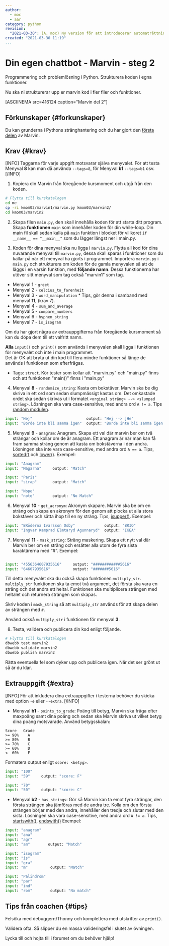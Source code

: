 ```yaml
---
author:
  - moc
  - aar
category: python
revision:
  "2021-03-30": (A, moc) Ny version för att introducerar automaträttning.
created: "2021-03-30 11:19"
...
```

Din egen chattbot - Marvin - steg 2
==================================

Programmering och problemlösning i Python. Strukturera koden i egna funktioner.

<!--more-->

Nu ska ni strukturerar upp er marvin kod i fler filer och funktioner.

[ASCIINEMA src=416124 caption="Marvin del 2"]


<!-- Introduktion {#intro}
-----------------------

-->


Förkunskaper {#forkunskaper}
-----------------------

Du kan grunderna i Pythons stränghantering och du har gjort den [första delen](uppgift/din-egen-chattbot-marvin-steg-1-v3) av Marvin.



Krav {#krav}
-----------------------
[INFO]
Taggarna för varje uppgift motsvarar själva menyvalet. För att testa Menyval **8** kan man då använda `--tags=8`, för Menyval **b1** `--tags=b1` osv.
[/INFO]


1. Kopiera din Marvin från föregående kursmoment och utgå från den koden.

```bash
# Flytta till kurskatalogen
cd me
cp -ri kmom02/marvin1/marvin.py kmom03/marvin2/
cd kmom03/marvin2
```

2. Skapa filen `main.py`, den skall innehålla koden för att starta ditt program. Skapa **funktionen** `main` som innehåller koden för din while-loop. Din main fil skall sedan kalla på `main` funktion i blocket för villkoret `if __name__ == "__main__"` som du lägger längst ner i main.py.

3. Koden för dina menyval ska nu ligga i `marvin.py`. Flytta all kod för dina nuvarande menyval till `marvin.py`, dessa skall sparas i funktioner som du kallar på när ett menyval ha gjorts i programmet. Importera `marvin.py` i `main.py` och strukturera om koden för de gamla menyvalen så att de läggs i en varsin funktion, med **följande namn**. Dessa funktionerna har utöver sitt menyval som tag också "marvin1" som tag.
  * Menyval 1 - `greet`
  * Menyval 2 - `celcius_to_farenheit`
  * Menyval 3 - `word_manipulation` * Tips, gör denna i samband med menyval **11**, (krav 7).
  * Menyval 4 - `sum_and_average`
  * Menyval 5 - `compare_numbers`
  * Menyval 6 - `hyphen_string`
  * Menyval 7 - `is_isogram`

Om du har gjort några av extrauppgifterna från föregående kursmoment så kan du döpa dem till ett valfritt namn.

**Alla** `input()` och `print()` som används i menyvalen skall ligga i funktionen för menyvalet och inte i main programmet.  
Det är OK att bryta ut din kod till flera mindre funktioner så länge de används i funktionen som efterfrågas.


- Tags: `struct`. Kör tester som kollar att "marvin.py" och "main.py" finns och att funktionen "main()" finns i "main.py"

4. Menyval **8** - `randomize_string`: Kasta om bokstäver. Marvin ska be dig skriva in ett ord som sedan slumpmässigt kastas om. Det omkastade ordet ska sedan skrivas ut i formatet `<orginal sträng> --> <slumpad sträng>`. Lösningen ska vara case-sensitive, med andra ord `A != a`. Tips [random modulen](https://docs.python.org/3.8/library/random.html).
```python
input: "Hej"                        output: "Hej --> jHe"
input: "Borde inte bli samma igen"  output: "Borde inte bli samma igen --> eel gn rtm dBmibo saiiane"
```


5. Menyval **9** - `anagram`: Anagram. Skapa ett val där marvin ber om två strängar och kollar om de är anagram. Ett anagram är när man kan få fram samma sträng genom att kasta om bokstäverna i den andra. Lösningen ska inte vara case-sensitive, med andra ord `A == a`. Tips, [sorted()](https://docs.python.org/3/howto/sorting.html) och [lower()](https://docs.python.org/3/library/stdtypes.html#str.lower). Exempel:
```python
input: "Anagram"
input: "Magarna"     output: "Match"

input: "Paris"
input: "sirap"       output: "Match"

input: "Nope"
input: "note"        output: "No Match"
```

6. Menyval **10** - `get_acronym`: Akronym skapare. Marvin ska be om en sträng och skapa en akronym för den genom att plocka ut alla stora bokstäver och sätta ihop till en ny sträng. Tips, [isupper()](https://docs.python.org/3/library/stdtypes.html#str.isupper). Exempel:
```python
input: "BRöderna Ivarsson Osby"             output: "BRIO"
input: "Ingvar Kamprad Elmtaryd Agunnaryd"  output: "IKEA"
```

7. Menyval **11** - `mask_string`: Sträng maskering. Skapa ett nytt val där Marvin ber om en sträng och ersätter alla utom de fyra sista karaktärerna med “#”. Exempel:

  ```python

  input: "4556364607935616"     output: "############5616"
  input: "64607935616"          output: "#######5616"
  ```

  Till detta menyvalet ska du också skapa funktionen `multiply_str`. `multiply_str` funktionen ska ta emot två argument, det första ska vara en sträng och det andra ett heltal. Funktionen ska multiplicera strängen med heltalet och returnera strängen som skapas.

  Skriv koden i `mask_string` så att `multiply_str` används för att skapa delen av strängen med `#`.

  Använd också `multiply_str` i funktionen för menyval **3**.



8. Testa, validera och publicera din kod enligt följande.

```bash
# Flytta till kurskatalogen
dbwebb test marvin2
dbwebb validate marvin2
dbwebb publish marvin2
```

Rätta eventuella fel som dyker upp och publicera igen. När det ser grönt ut så är du klar.



Extrauppgift {#extra}
-----------------------
[INFO]
För att inkludera dina extrauppgifter i testerna behöver du skicka med option `-e` eller `--extra`.
[/INFO]


* Menyval **b1** - `points_to_grade`: Poäng till betyg, Marvin ska fråga efter maxpoäng samt dina poäng och sedan ska Marvin skriva ut vilket betyg dina poäng motsvarade. Använd betygsskalan:
```
Score   Grade
>= 90%    A
>= 80%    B
>= 70%    C
>= 60%    D
<  60%    F
```
Formatera output enligt `score: <betyg>`.
```python
input: "100"
input: "59"     output: "score: F"

input: "70"
input: "50"     output: "score: C"
```

* Menyval **b2** - `has_strings`: Gör så Marvin kan ta emot fyra strängar, den första strängen ska jämföras med de andra tre. Kolla om den första strängen börjar med den andra, innehåller den tredje och slutar med den sista. Lösningen ska vara case-sensitive, med andra ord `A != a`. Tips, [startswith()](https://docs.python.org/3/library/stdtypes.html#str.startswith), [endswith()](https://docs.python.org/3/library/stdtypes.html#str.endswith) Exempel:
```python
input: "anagram"
input: "ana"
input: "agr"
input: "am"        output: "Match"

input: "isogram"
input: "is"
input: "gra"
input: "m"          output: "Match"

input: "Palindrom"
input: "par"
input: "ind"
input: "rom"        output: "No match"
```


Tips från coachen {#tips}
-----------------------

Felsöka med debuggern/Thonny och komplettera med utskrifter av `print()`.

Validera ofta. Så slipper du en massa valideringsfel i slutet av övningen.

Lycka till och hojta till i forumet om du behöver hjälp!
